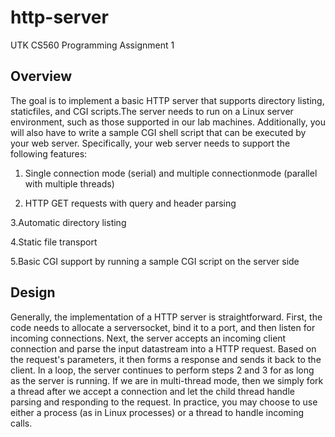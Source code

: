 # http-server
UTK CS560 Programming Assignment 1


## Overview
The goal is to implement a basic HTTP  server that supports directory listing, staticfiles, and CGI scripts.The server needs to run on a Linux server environment, such as those supported in our lab machines. Additionally, you will also have to write a sample CGI shell script that can be executed by your web server. Specifically, your web server needs to support the following features:

1. Single  connection mode (serial) and multiple connectionmode (parallel with multiple threads)

2. HTTP GET requests with query and header parsing

3.Automatic directory listing

4.Static file transport

5.Basic CGI support by running a sample CGI script on the server side 

## Design
Generally, the implementation of a HTTP server is straightforward. First, the code needs to allocate a serversocket, bind it to a port, and then listen for incoming connections. Next, the server accepts an incoming client connection and parse the input datastream into a HTTP request. Based on the request's parameters, it then forms a response and sends it back to the client. In a loop, the server continues to perform steps 2 and 3 for as long as the server is running. If we are in multi-thread mode, then we simply fork a thread after we accept a connection and let the child thread handle parsing and responding to the request. In practice, you may choose to use either a process (as in Linux processes) or a thread to handle incoming calls.
